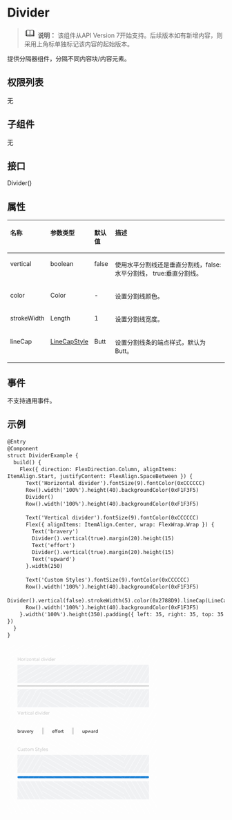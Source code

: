 # Divider<a name="ZH-CN_TOPIC_0000001192755128"></a>

>![](../../public_sys-resources/icon-note.gif) **说明：** 
>该组件从API Version 7开始支持。后续版本如有新增内容，则采用上角标单独标记该内容的起始版本。

提供分隔器组件，分隔不同内容块/内容元素。

## 权限列表<a name="section781125411508"></a>

无

## 子组件<a name="section171053164519"></a>

无

## 接口<a name="section314622835214"></a>

Divider\(\)

## 属性<a name="section065712415316"></a>

<table><thead align="left"><tr><th class="cellrowborder" valign="top" width="14.540000000000001%" id="mcps1.1.5.1.1"><p>名称</p>
</th>
<th class="cellrowborder" valign="top" width="14.82%" id="mcps1.1.5.1.2"><p>参数类型</p>
</th>
<th class="cellrowborder" valign="top" width="9.64%" id="mcps1.1.5.1.3"><p>默认值</p>
</th>
<th class="cellrowborder" valign="top" width="61%" id="mcps1.1.5.1.4"><p>描述</p>
</th>
</tr>
</thead>
<tbody><tr><td class="cellrowborder" valign="top" width="14.540000000000001%" headers="mcps1.1.5.1.1 "><p>vertical</p>
</td>
<td class="cellrowborder" valign="top" width="14.82%" headers="mcps1.1.5.1.2 "><p>boolean</p>
</td>
<td class="cellrowborder" valign="top" width="9.64%" headers="mcps1.1.5.1.3 "><p>false</p>
</td>
<td class="cellrowborder" valign="top" width="61%" headers="mcps1.1.5.1.4 "><p>使用水平分割线还是垂直分割线，false: 水平分割线， true:垂直分割线。</p>
</td>
</tr>
<tr><td class="cellrowborder" valign="top" width="14.540000000000001%" headers="mcps1.1.5.1.1 "><p>color</p>
</td>
<td class="cellrowborder" valign="top" width="14.82%" headers="mcps1.1.5.1.2 "><p>Color</p>
</td>
<td class="cellrowborder" valign="top" width="9.64%" headers="mcps1.1.5.1.3 "><p>-</p>
</td>
<td class="cellrowborder" valign="top" width="61%" headers="mcps1.1.5.1.4 "><p>设置分割线颜色。</p>
</td>
</tr>
<tr><td class="cellrowborder" valign="top" width="14.540000000000001%" headers="mcps1.1.5.1.1 "><p>strokeWidth</p>
</td>
<td class="cellrowborder" valign="top" width="14.82%" headers="mcps1.1.5.1.2 "><p>Length</p>
</td>
<td class="cellrowborder" valign="top" width="9.64%" headers="mcps1.1.5.1.3 "><p>1</p>
</td>
<td class="cellrowborder" valign="top" width="61%" headers="mcps1.1.5.1.4 "><p>设置分割线宽度。</p>
</td>
</tr>
<tr><td class="cellrowborder" valign="top" width="14.540000000000001%" headers="mcps1.1.5.1.1 "><p>lineCap</p>
</td>
<td class="cellrowborder" valign="top" width="14.82%" headers="mcps1.1.5.1.2 "><p><a href="ts-appendix-enums.md#section549694781614">LineCapStyle</a></p>
</td>
<td class="cellrowborder" valign="top" width="9.64%" headers="mcps1.1.5.1.3 "><p>Butt</p>
</td>
<td class="cellrowborder" valign="top" width="61%" headers="mcps1.1.5.1.4 "><p>设置分割线条的端点样式，默认为Butt。</p>
</td>
</tr>
</tbody>
</table>

## 事件<a name="section8567175225417"></a>

不支持通用事件。

## 示例<a name="section18551123820541"></a>

```
@Entry
@Component
struct DividerExample {
  build() {
    Flex({ direction: FlexDirection.Column, alignItems: ItemAlign.Start, justifyContent: FlexAlign.SpaceBetween }) {
      Text('Horizontal divider').fontSize(9).fontColor(0xCCCCCC)
      Row().width('100%').height(40).backgroundColor(0xF1F3F5)
      Divider()
      Row().width('100%').height(40).backgroundColor(0xF1F3F5)

      Text('Vertical divider').fontSize(9).fontColor(0xCCCCCC)
      Flex({ alignItems: ItemAlign.Center, wrap: FlexWrap.Wrap }) {
        Text('bravery')
        Divider().vertical(true).margin(20).height(15)
        Text('effort')
        Divider().vertical(true).margin(20).height(15)
        Text('upward')
      }.width(250)

      Text('Custom Styles').fontSize(9).fontColor(0xCCCCCC)
      Row().width('100%').height(40).backgroundColor(0xF1F3F5)
      Divider().vertical(false).strokeWidth(5).color(0x2788D9).lineCap(LineCapStyle.Round)
      Row().width('100%').height(40).backgroundColor(0xF1F3F5)
    }.width('100%').height(350).padding({ left: 35, right: 35, top: 35 })
  }
}
```

![](figures/divider.png)

